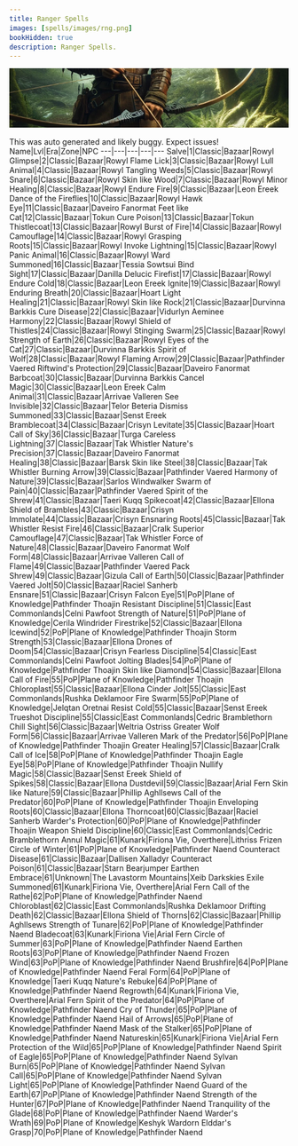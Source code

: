 ```yaml
---
title: Ranger Spells
images: [spells/images/rng.png]
bookHidden: true
description: Ranger Spells.
---
```

![Ranger Spells](images/rng-banner.png)

This was auto generated and likely buggy. Expect issues!
Name|Lvl|Era|Zone|NPC
---|---|---|---|---
Salve|1|Classic|Bazaar|Rowyl
Glimpse|2|Classic|Bazaar|Rowyl
Flame Lick|3|Classic|Bazaar|Rowyl
Lull Animal|4|Classic|Bazaar|Rowyl
Tangling Weeds|5|Classic|Bazaar|Rowyl
Snare|6|Classic|Bazaar|Rowyl
Skin like Wood|7|Classic|Bazaar|Rowyl
Minor Healing|8|Classic|Bazaar|Rowyl
Endure Fire|9|Classic|Bazaar|Leon Ereek
Dance of the Fireflies|10|Classic|Bazaar|Rowyl
Hawk Eye|11|Classic|Bazaar|Daveiro Fanormat
Feet like Cat|12|Classic|Bazaar|Tokun
Cure Poison|13|Classic|Bazaar|Tokun
Thistlecoat|13|Classic|Bazaar|Rowyl
Burst of Fire|14|Classic|Bazaar|Rowyl
Camouflage|14|Classic|Bazaar|Rowyl
Grasping Roots|15|Classic|Bazaar|Rowyl
Invoke Lightning|15|Classic|Bazaar|Rowyl
Panic Animal|16|Classic|Bazaar|Rowyl
Ward Summoned|16|Classic|Bazaar|Tessia Sowtsui
Bind Sight|17|Classic|Bazaar|Danilla Delucic
Firefist|17|Classic|Bazaar|Rowyl
Endure Cold|18|Classic|Bazaar|Leon Ereek
Ignite|19|Classic|Bazaar|Rowyl
Enduring Breath|20|Classic|Bazaar|Hoart
Light Healing|21|Classic|Bazaar|Rowyl
Skin like Rock|21|Classic|Bazaar|Durvinna Barkkis
Cure Disease|22|Classic|Bazaar|Vidurlyn Aeminee
Harmony|22|Classic|Bazaar|Rowyl
Shield of Thistles|24|Classic|Bazaar|Rowyl
Stinging Swarm|25|Classic|Bazaar|Rowyl
Strength of Earth|26|Classic|Bazaar|Rowyl
Eyes of the Cat|27|Classic|Bazaar|Durvinna Barkkis
Spirit of Wolf|28|Classic|Bazaar|Rowyl
Flaming Arrow|29|Classic|Bazaar|Pathfinder Vaered
Riftwind's Protection|29|Classic|Bazaar|Daveiro Fanormat
Barbcoat|30|Classic|Bazaar|Durvinna Barkkis
Cancel Magic|30|Classic|Bazaar|Leon Ereek
Calm Animal|31|Classic|Bazaar|Arrivae Valleren
See Invisible|32|Classic|Bazaar|Telor Beteria
Dismiss Summoned|33|Classic|Bazaar|Senst Ereek
Bramblecoat|34|Classic|Bazaar|Crisyn
Levitate|35|Classic|Bazaar|Hoart
Call of Sky|36|Classic|Bazaar|Turga
Careless Lightning|37|Classic|Bazaar|Tak Whistler
Nature's Precision|37|Classic|Bazaar|Daveiro Fanormat
Healing|38|Classic|Bazaar|Barsk
Skin like Steel|38|Classic|Bazaar|Tak Whistler
Burning Arrow|39|Classic|Bazaar|Pathfinder Vaered
Harmony of Nature|39|Classic|Bazaar|Sarlos Windwalker
Swarm of Pain|40|Classic|Bazaar|Pathfinder Vaered
Spirit of the Shrew|41|Classic|Bazaar|Taeri Kuqq
Spikecoat|42|Classic|Bazaar|Ellona
Shield of Brambles|43|Classic|Bazaar|Crisyn
Immolate|44|Classic|Bazaar|Crisyn
Ensnaring Roots|45|Classic|Bazaar|Tak Whistler
Resist Fire|46|Classic|Bazaar|Cralk
Superior Camouflage|47|Classic|Bazaar|Tak Whistler
Force of Nature|48|Classic|Bazaar|Daveiro Fanormat
Wolf Form|48|Classic|Bazaar|Arrivae Valleren
Call of Flame|49|Classic|Bazaar|Pathfinder Vaered
Pack Shrew|49|Classic|Bazaar|Gizula
Call of Earth|50|Classic|Bazaar|Pathfinder Vaered
Jolt|50|Classic|Bazaar|Raciel Sanherb
Ensnare|51|Classic|Bazaar|Crisyn
Falcon Eye|51|PoP|Plane of Knowledge|Pathfinder Thoajin
Resistant Discipline|51|Classic|East Commonlands|Celni Pawfoot
Strength of Nature|51|PoP|Plane of Knowledge|Cerila Windrider
Firestrike|52|Classic|Bazaar|Ellona
Icewind|52|PoP|Plane of Knowledge|Pathfinder Thoajin
Storm Strength|53|Classic|Bazaar|Ellona
Drones of Doom|54|Classic|Bazaar|Crisyn
Fearless Discipline|54|Classic|East Commonlands|Celni Pawfoot
Jolting Blades|54|PoP|Plane of Knowledge|Pathfinder Thoajin
Skin like Diamond|54|Classic|Bazaar|Ellona
Call of Fire|55|PoP|Plane of Knowledge|Pathfinder Thoajin
Chloroplast|55|Classic|Bazaar|Ellona
Cinder Jolt|55|Classic|East Commonlands|Rushka Deklamoor
Fire Swarm|55|PoP|Plane of Knowledge|Jelqtan Oretnai
Resist Cold|55|Classic|Bazaar|Senst Ereek
Trueshot Discipline|55|Classic|East Commonlands|Cedric Bramblethorn
Chill Sight|56|Classic|Bazaar|Weltria Ostriss
Greater Wolf Form|56|Classic|Bazaar|Arrivae Valleren
Mark of the Predator|56|PoP|Plane of Knowledge|Pathfinder Thoajin
Greater Healing|57|Classic|Bazaar|Cralk
Call of Ice|58|PoP|Plane of Knowledge|Pathfinder Thoajin
Eagle Eye|58|PoP|Plane of Knowledge|Pathfinder Thoajin
Nullify Magic|58|Classic|Bazaar|Senst Ereek
Shield of Spikes|58|Classic|Bazaar|Ellona
Dustdevil|59|Classic|Bazaar|Arial Fern
Skin like Nature|59|Classic|Bazaar|Phillip Aghllsews
Call of the Predator|60|PoP|Plane of Knowledge|Pathfinder Thoajin
Enveloping Roots|60|Classic|Bazaar|Ellona
Thorncoat|60|Classic|Bazaar|Raciel Sanherb
Warder's Protection|60|PoP|Plane of Knowledge|Pathfinder Thoajin
Weapon Shield Discipline|60|Classic|East Commonlands|Cedric Bramblethorn
Annul Magic|61|Kunark|Firiona Vie, Overthere|Lithriss Frizen
Circle of Winter|61|PoP|Plane of Knowledge|Pathfinder Naend
Counteract Disease|61|Classic|Bazaar|Dallisen Xalladyr
Counteract Poison|61|Classic|Bazaar|Starn Bearjumper
Earthen Embrace|61|Unknown|The Lavastorm Mountains|Xeib Darkskies
Exile Summoned|61|Kunark|Firiona Vie, Overthere|Arial Fern
Call of the Rathe|62|PoP|Plane of Knowledge|Pathfinder Naend
Chloroblast|62|Classic|East Commonlands|Rushka Deklamoor
Drifting Death|62|Classic|Bazaar|Ellona
Shield of Thorns|62|Classic|Bazaar|Phillip Aghllsews
Strength of Tunare|62|PoP|Plane of Knowledge|Pathfinder Naend
Bladecoat|63|Kunark|Firiona Vie|Arial Fern
Circle of Summer|63|PoP|Plane of Knowledge|Pathfinder Naend
Earthen Roots|63|PoP|Plane of Knowledge|Pathfinder Naend
Frozen Wind|63|PoP|Plane of Knowledge|Pathfinder Naend
Brushfire|64|PoP|Plane of Knowledge|Pathfinder Naend
Feral Form|64|PoP|Plane of Knowledge|Taeri Kuqq
Nature's Rebuke|64|PoP|Plane of Knowledge|Pathfinder Naend
Regrowth|64|Kunark|Firiona Vie, Overthere|Arial Fern
Spirit of the Predator|64|PoP|Plane of Knowledge|Pathfinder Naend
Cry of Thunder|65|PoP|Plane of Knowledge|Pathfinder Naend
Hail of Arrows|65|PoP|Plane of Knowledge|Pathfinder Naend
Mask of the Stalker|65|PoP|Plane of Knowledge|Pathfinder Naend
Natureskin|65|Kunark|Firiona Vie|Arial Fern
Protection of the Wild|65|PoP|Plane of Knowledge|Pathfinder Naend
Spirit of Eagle|65|PoP|Plane of Knowledge|Pathfinder Naend
Sylvan Burn|65|PoP|Plane of Knowledge|Pathfinder Naend
Sylvan Call|65|PoP|Plane of Knowledge|Pathfinder Naend
Sylvan Light|65|PoP|Plane of Knowledge|Pathfinder Naend
Guard of the Earth|67|PoP|Plane of Knowledge|Pathfinder Naend
Strength of the Hunter|67|PoP|Plane of Knowledge|Pathfinder Naend
Tranquility of the Glade|68|PoP|Plane of Knowledge|Pathfinder Naend
Warder's Wrath|69|PoP|Plane of Knowledge|Keshyk Wardorn
Elddar's Grasp|70|PoP|Plane of Knowledge|Pathfinder Naend
